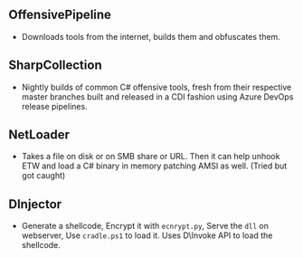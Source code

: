 ## OffensivePipeline
- Downloads tools from the internet, builds them and obfuscates them.

## SharpCollection
- Nightly builds of common C# offensive tools, fresh from their respective master branches built and released in a CDI fashion using Azure DevOps release pipelines.

## NetLoader
- Takes a file on disk or on SMB share or URL. Then it can help unhook ETW and load a C# binary in memory patching AMSI as well. (Tried but got caught)

## DInjector
- Generate a shellcode, Encrypt it with `ecnrypt.py`, Serve the `dll` on webserver, Use `cradle.ps1` to load it. Uses D\Invoke API to load the shellcode.
